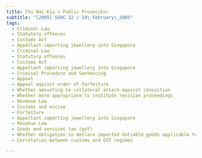 ```yaml
---
title: Chu Wai Kiu v Public Prosecutor 
subtitle: "[2005] SGHC 32 / 14\_February\_2005"
tags:
  - Criminal Law
  - Statutory offences
  - Customs Act
  - Appellant importing jewellery into Singapore
  - Criminal Law
  - Statutory offences
  - Customs Act
  - Appellant importing jewellery into Singapore
  - Criminal Procedure and Sentencing
  - Appeal
  - Appeal against order of forfeiture
  - Whether amounting to collateral attack against conviction
  - Whether more appropriate to institute revision proceedings
  - Revenue Law
  - Customs and excise
  - Forfeiture
  - Appellant importing jewellery into Singapore
  - Revenue Law
  - Goods and services tax (gst)
  - Whether obligation to declare imported dutiable goods applicable to imported goods subject to GST
  - Correlation between customs and GST regimes

---
```


